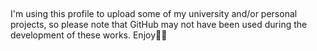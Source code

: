 

## 
I'm using this profile to upload some of my university and/or personal projects, so please note that GitHub may not have been used during the development of these works. Enjoy🤙🏼

